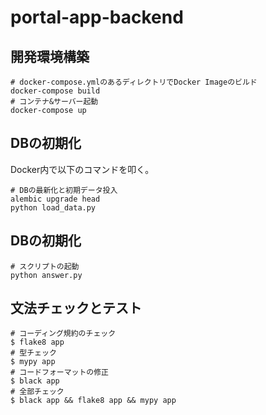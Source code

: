 # portal-app-backend

## 開発環境構築

```shell
# docker-compose.ymlのあるディレクトリでDocker Imageのビルド
docker-compose build
# コンテナ&サーバー起動
docker-compose up
```

## DBの初期化
Docker内で以下のコマンドを叩く。

```shell
# DBの最新化と初期データ投入
alembic upgrade head
python load_data.py
```

## DBの初期化
```shell
# スクリプトの起動
python answer.py
```
## 文法チェックとテスト

```shell
# コーディング規約のチェック
$ flake8 app
# 型チェック
$ mypy app
# コードフォーマットの修正
$ black app
# 全部チェック
$ black app && flake8 app && mypy app
```
